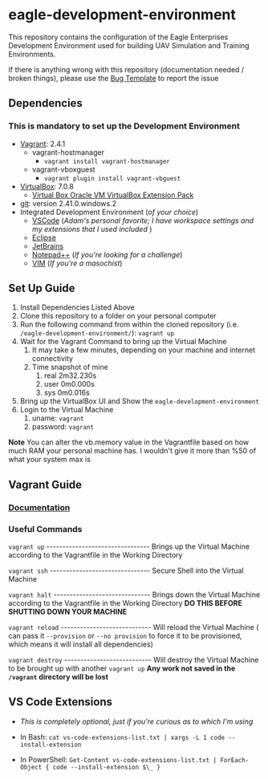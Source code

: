 # eagle-development-environment

This repository contains the configuration of the Eagle Enterprises Development Environment used for building UAV Simulation and Training Environments.

If there is anything wrong with this repository (documentation needed / broken things), please use the [Bug Template](https://github.com/Cybower/eagle-development-environment/issues/new?assignees=&labels=bug&projects=&template=bug-template.md&title=) to report the issue

## Dependencies

### **This is mandatory to set up the Development Environment**

- [Vagrant](https://developer.hashicorp.com/vagrant/downloads): 2.4.1
  - vagrant-hostmanager
    - `vagrant install vagrant-hostmanager`
  - vagrant-vboxguest
    - `vagrant plugin install vagrant-vbguest`
- [VirtualBox](https://www.virtualbox.org/wiki/Downloads): 7.0.8
  - [Virtual Box Oracle VM VirtualBox Extension Pack](https://download.virtualbox.org/virtualbox/7.0.14/Oracle_VM_VirtualBox_Extension_Pack-7.0.14.vbox-extpack)
- [git](https://git-scm.com/downloads): version 2.41.0.windows.2
- Integrated Development Environment (_of your choice_)
  - [VSCode](https://code.visualstudio.com/download) (_Adam's personal favorite; I have workspace settings and my extensions that I used included_ )
  - [Eclipse](https://www.eclipse.org/downloads/)
  - [JetBrains](https://www.jetbrains.com/products/)
  - [Notepad++](https://notepad-plus-plus.org/downloads/) (_If you're looking for a challenge_)
  - [VIM](https://www.vim.org/download.php) (_If you're a masochist_)

## Set Up Guide

1. Install Dependencies Listed Above
2. Clone this repository to a folder on your personal computer
3. Run the following command from within the cloned repository (i.e. `/eagle-development-environment/`):
   `vagrant up`
4. Wait for the Vagrant Command to bring up the Virtual Machine
   1. It may take a few minutes, depending on your machine and internet connectivity
   2. Time snapshot of mine
      1. real 2m32.230s
      2. user 0m0.000s
      3. sys 0m0.016s
5. Bring up the VirtualBox UI and Show the `eagle-development-environment`
6. Login to the Virtual Machine
   1. uname: `vagrant`
   2. password: `vagrant`

**Note** You can alter the vb.memory value in the Vagrantfile based on how much RAM your personal machine has. I wouldn't give it more than %50 of what your system max is

## Vagrant Guide

### [Documentation](https://developer.hashicorp.com/vagrant/docs)

### Useful Commands

`vagrant up` -------------------------------- Brings up the Virtual Machine according to the Vagrantfile in the Working Directory

`vagrant ssh` ------------------------------- Secure Shell into the Virtual Machine

`vagrant halt` ------------------------------ Brings down the Virtual Machine according to the Vagrantfile in the Working Directory **DO THIS BEFORE SHUTTING DOWN YOUR MACHINE**

`vagrant reload` ---------------------------- Will reload the Virtual Machine ( can pass it `--provision` or `--no provision` to force it to be provisioned, which means it will install all dependencies)

`vagrant destroy` --------------------------- Will destroy the Virtual Machine to be brought up with another `vagrant up` **Any work not saved in the `/vagrant` directory will be lost**

## VS Code Extensions

- _This is completely optional, just if you're curious as to which I'm using_

- In Bash:
  `cat vs-code-extensions-list.txt | xargs -L 1 code --install-extension`

- In PowerShell:
  `Get-Content vs-code-extensions-list.txt | ForEach-Object { code --install-extension $\_ }`
